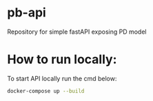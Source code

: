 # pb-api
Repository for simple fastAPI exposing PD model

# How to run locally:

To start API locally run the cmd below:

```sh
docker-compose up --build
```

